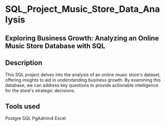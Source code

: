 # SQL_Project_Music_Store_Data_Analysis

## Exploring Business Growth: Analyzing an Online Music Store Database with SQL

## Description
This SQL project delves into the analysis of an online music store's dataset, offering insights to aid in understanding business growth. By examining this database, we can address key questions to provide actionable intelligence for the store's strategic decisions.

## Tools used
Postgre SQL
PgAdmin4
Excel

